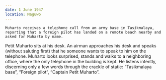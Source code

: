 ```yaml
---
date: 1 June 1947
location: Maguwo
---
```


```synopsis
Muharto receives a telephone call from an army base in Tasikmalaya, reporting that a foreign pilot has landed on a remote beach nearby and asked for Muharto by name.   

```



Petit Muharto sits at his desk. An airman approaches his desk and speaks (without saluting first) that he someone wants to speak to him on the telephone. Muharto looks surprised, stands and walks to a neighboring office, where the only telephone in the building is kept. He listens intently, discerning only a few words through the crackle of static: “Tasikmalaya base”, “Foreign pilot”, “Captain Petit Muharto”. 



